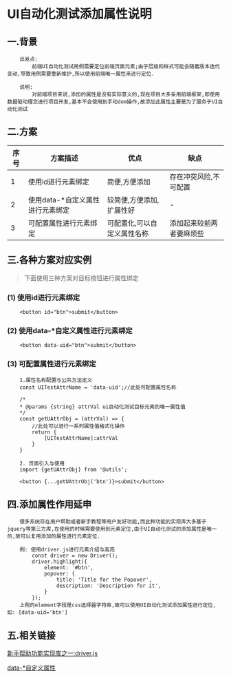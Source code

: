 <!--
 * @Author: whisperer
 * @Date: 2020-02-20 11:15:54
 * @LastEditors: whisperer
 * @LastEditTime: 2020-02-20 12:34:49
 * @Description: UI自动化测试添加属性说明
 -->
# UI自动化测试添加属性说明

##  一.背景
```
    出发点:
        前端UI自动化测试用例需要定位前端页面元素;由于层级和样式可能会随着版本迭代变动,导致用例需要重新维护,所以使用前端唯一属性来进行定位.

    说明:
        对前端项目来说,添加的属性是没有实际意义的,现在项目大多采用前端框架,即使用数据驱动理念进行项目开发,基本不会使用到手动dom操作,故添加此属性主要是为了服务于UI自动化测试
```
## 二.方案

 | 序号 | 方案描述 | 优点 | 缺点 |
 | ------  | ------ | ------ | ------  |
 | 1 | 使用id进行元素绑定 | 简便,方便添加 | 存在冲突风险,不可配置 |
 | 2 | 使用data-*自定义属性进行元素绑定 | 较简便,方便添加,扩展性好 | - |
 | 3 | 可配置属性进行元素绑定 | 可配置化,可以自定义属性名称 | 添加起来较前两者要麻烦些 |

## 三.各种方案对应实例
> 下面使用三种方案对目标按钮进行属性绑定

### (1) 使用id进行元素绑定
```
    <button id="btn">submit</button>
```
### (2) 使用data-*自定义属性进行元素绑定
```
    <button data-uid="btn">submit</button>
```
### (3) 可配置属性进行元素绑定
```
    1.属性名称配置与公共方法定义
    const UITestAttrName = 'data-uid';//此处可配置属性名称

    /*
    * @params {string} attrVal ui自动化测试目标元素的唯一属性值
    */
    const getUAttrObj = (attrVal) => {
        //此处可以进行一系列属性值格式化操作
        return {
            [UITestAttrName]:attrVal
        }
    }

    2. 页面引入与使用
    import {getUAttrObj} from '@utils';

    <button {...getUAttrObj('btn')}>submit</button>
```

## 四.添加属性作用延申
```
    很多系统存在用户帮助或者新手教程等用户友好功能,而此种功能的实现库大多基于jquery等第三方库,在使用的时候需要使用到元素定位,由于UI自动化测试的添加属性是唯一的,故可以复用添加的属性进行元素定位.

    例: 使用driver.js进行元素介绍与高亮
        const driver = new Driver();
        driver.highlight({
            element: '#btn',
            popover: {
                title: 'Title for the Popover',
                description: 'Description for it',
            }
        });
    上例的element字段是css选择器字符串,故可以使用UI自动化测试添加属性进行定位,如: [data-uid='btn']
```

## 五.相关链接
[新手帮助功能实现库之一:driver.js](https://github.com/kamranahmedse/driver.js/blob/master/readme.md 'driver.js')

[data-*自定义属性](https://developer.mozilla.org/zh-CN/docs/Web/HTML/Global_attributes/data-* 'data-*自定义属性')
